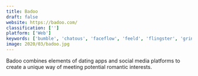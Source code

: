 ```yaml
---
title: Badoo
draft: false 
website: https://badoo.com/
classification: ['']
platform: ['Web']
keywords: ['bumble', 'chatous', 'faceflow', 'feeld', 'flingster', 'grindr', 'hot_or_not', 'lovoo', 'locanto', 'meetme', 'meetwo', 'meowchat', 'omegle', 'reddit', 'skout', 'smoothie', 'tastebuds', 'tinder', 'tinychat', 'woo', 'zoosk']
image: 2020/03/badoo.jpg
---
```

Badoo combines elements of dating apps and social media platforms to create a unique way of meeting potential romantic interests.